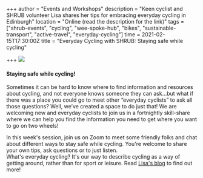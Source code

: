 +++
author = "Events and Workshops"
description = "Keen cyclist and SHRUB volunteer Lisa shares her tips for embracing everyday cycling in Edinburgh"
location = "Online (read the description for the link)"
tags = ["shrub-events", "cycling", "wee-spoke-hub", "bikes", "sustainable-transport", "active-travel", "everyday-cycling"]
time = 2021-02-15T17:30:00Z
title = "Everyday Cycling with SHRUB: Staying safe while cycling"

+++
![](https://res.cloudinary.com/shrub-co-op/image/upload/v1612346945/shrubcoop.org/media/staying_safe_while_cycling_evdrxn.jpg)

#### **Staying safe while cycling!**

Sometimes it can be hard to know where to find information and resources about cycling, and not everyone knows someone they can ask…but what if there was a place you could go to meet other “everyday cyclists” to ask all those questions? Well, we’ve created a space to do just that! We are welcoming new and everyday cyclists to join us in a fortnightly skill-share where we can help you find the information you need to get where you want to go on two wheels!

  
In this week's session, join us on Zoom to meet some friendly folks and chat about different ways to stay safe while cycling. You're welcome to share your own tips, ask questions or to just listen.  
What's everyday cycling? It's our way to describe cycling as a way of getting around, rather than for sport or leisure. Read [Lisa's blog](https://www.shrubcoop.org/sharing-skills-for-everyday-cycling/) to find out more! 